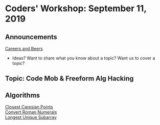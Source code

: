 # Coders' Workshop: September 11, 2019

## Announcements

[Careers and Beers](https://www.meetup.com/Bootcampers-Collective/events/257659065/)

- Ideas? Want to share what you know about a topic? Want us to cover a topic?

## Topic: Code Mob & Freeform Alg Hacking

## Algorithms

[Closest Caresian Points](https://github.com/andy-young/Coders-Workshop/blob/master/Agenda/September-2019/challenges/closestCartesianPoints.md)  
[Convert Roman Numerals](https://github.com/andy-young/Coders-Workshop/blob/master/Agenda/September-2019/challenges/convertRomanNumerals.md)  
[Longest Unique Subarray](https://github.com/andy-young/Coders-Workshop/blob/master/Agenda/September-2019/challenges/longestUniqueSubarray.md)  
